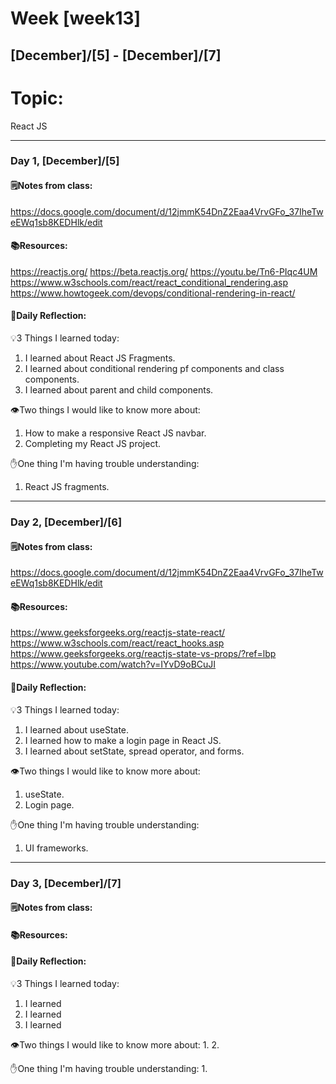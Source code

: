 # Week [week13]
## [December]/[5] - [December]/[7]

# Topic:
React JS
___

### Day 1, [December]/[5]

#### 🗒️Notes from class:
https://docs.google.com/document/d/12jmmK54DnZ2Eaa4VrvGFo_37IheTweEWq1sb8KEDHlk/edit

#### 📚Resources:
https://reactjs.org/
https://beta.reactjs.org/
https://youtu.be/Tn6-PIqc4UM
https://www.w3schools.com/react/react_conditional_rendering.asp
https://www.howtogeek.com/devops/conditional-rendering-in-react/

#### 💭Daily Reflection:

💡3 Things I learned today:
1. I learned about React JS Fragments.
2. I learned about conditional rendering pf components and class components.
3. I learned about parent and child components.

👁️Two things I would like to know more about:
1. How to make a responsive React JS navbar.
2. Completing my React JS project.

✋One thing I'm having trouble understanding:
1. React JS fragments.


___

### Day 2, [December]/[6]

#### 🗒️Notes from class:
https://docs.google.com/document/d/12jmmK54DnZ2Eaa4VrvGFo_37IheTweEWq1sb8KEDHlk/edit

#### 📚Resources:
https://www.geeksforgeeks.org/reactjs-state-react/
https://www.w3schools.com/react/react_hooks.asp
https://www.geeksforgeeks.org/reactjs-state-vs-props/?ref=lbp
https://www.youtube.com/watch?v=IYvD9oBCuJI

#### 💭Daily Reflection:

💡3 Things I learned today:
1. I learned about useState.
2. I learned how to make a login page in React JS.
3. I learned about setState, spread operator, and forms.

👁️Two things I would like to know more about:
1. useState.
2. Login page.

✋One thing I'm having trouble understanding:
1. UI frameworks.

___

### Day 3, [December]/[7]

#### 🗒️Notes from class:


#### 📚Resources:

#### 💭Daily Reflection:

💡3 Things I learned today:
1. I learned 
2. I learned 
3. I learned 

👁️Two things I would like to know more about:
1. 
2. 

✋One thing I'm having trouble understanding:
1. 
 

